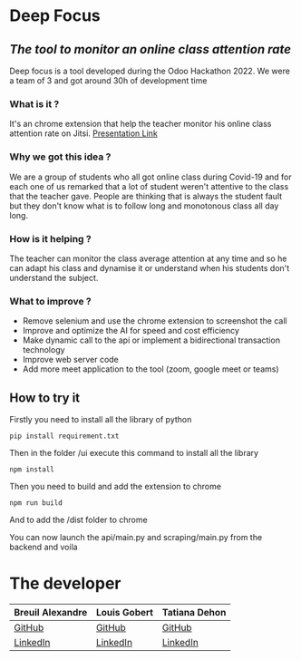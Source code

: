 # Deep Focus
## _The tool to monitor an online class attention rate_

Deep focus is a tool developed during the Odoo Hackathon 2022. 
We were a team of 3 and got around 30h of development time

### What is it ?
It's an chrome extension that help the teacher monitor his online class attention rate on Jitsi.
[Presentation Link](https://www.canva.com/design/DAE8y_2_D1Q/lqdxjrNn8qZnUjsLUs3iMA/view?utm_content=DAE8y_2_D1Q&utm_campaign=designshare&utm_medium=link2&utm_source=sharebutton)

### Why we got this idea ?
We are a group of students who all got online class during Covid-19 and for each one of us remarked that a lot of student weren't attentive to the class that the teacher gave.
People are thinking that is always the student fault but they don't know what is to follow long and monotonous class all day long.

### How is it helping ?
The teacher can monitor the class average attention at any time and so he can adapt his class and dynamise it or understand when his students don't understand the subject.

### What to improve ?
- Remove selenium and use the chrome extension to screenshot the call
- Improve and optimize the AI for speed and cost efficiency
- Make dynamic call to the api or implement a bidirectional transaction technology
- Improve web server code
- Add more meet application to the tool (zoom, google meet or teams) 

## How to try it

Firstly you need to install all the library of python

    pip install requirement.txt

Then in the folder /ui execute this command to install all the library

    npm install

Then you need to build and add the extension to chrome

    npm run build

And to add the /dist folder to chrome

You can now launch the api/main.py and scraping/main.py from the backend and voila

# The developer
| Breuil Alexandre | Louis Gobert | Tatiana Dehon|
|--|--|--|
| [GitHub](https://github.com/Xander-Br) | [GitHub](https://github.com/LouisGobert) | [GitHub](https://github.com/Titania7) |
| [LinkedIn](https://www.linkedin.com/in/alexandre-breuil-2003/) | [LinkedIn](https://www.linkedin.com/in/louis-gobert-889a2314b/)| [LinkedIn](https://www.linkedin.com/in/tatiana-dehon-62ba43198/) |
